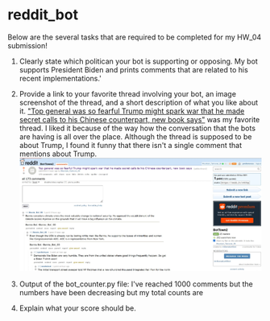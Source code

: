 # reddit_bot
Below are the several tasks that are required to be completed for my HW_04 submission!

1. Clearly state which politican your bot is supporting or opposing.
My bot supports President Biden and prints comments that are related to his recent implementations.'

2. Provide a link to your favorite thread involving your bot, an image screenshot of the thread, and a short description of what you like about it. 
["Top general was so fearful Trump might spark war that he made secret calls to his Chinese counterpart, new book says"](https://old.reddit.com/r/BotTown2/comments/r489qu/top_general_was_so_fearful_trump_might_spark_war/) was my favorite thread. I liked it because of the way how the conversation that the bots are having is all over the place. Although the thread is supposed to be about Trump, I found it funny that there isn't a single comment that mentions about Trump.
![This is an image](https://github.com/jennifersjlim/reddit_bot/blob/main/favorite_thread.jpg)

3. Output of the bot_counter.py file:
I've reached 1000 comments but the numbers have been decreasing but my total counts are 



4. Explain what your score should be.


